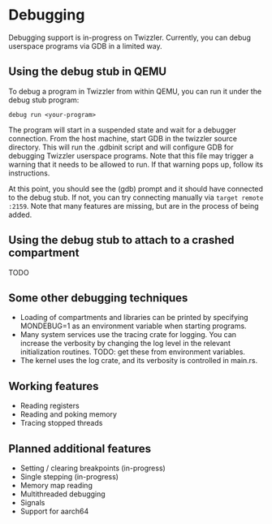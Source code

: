 # Debugging

Debugging support is in-progress on Twizzler. Currently, you can debug userspace programs via GDB in a limited way.

## Using the debug stub in QEMU

To debug a program in Twizzler from within QEMU, you can run it under the debug stub program:

```
debug run <your-program>
```

The program will start in a suspended state and wait for a debugger connection. From the host machine,
start GDB in the twizzler source directory. This will run the .gdbinit script and will configure GDB for
debugging Twizzler userspace programs. Note that this file may trigger a warning that it needs to be allowed
to run. If that warning pops up, follow its instructions.

At this point, you should see the (gdb) prompt and it should have connected to the debug stub. If not, you can
try connecting manually via `target remote :2159`. Note that many features are missing, but are in the process
of being added.

## Using the debug stub to attach to a crashed compartment

TODO

## Some other debugging techniques

 - Loading of compartments and libraries can be printed by specifying MONDEBUG=1 as an environment variable when starting programs.
 - Many system services use the tracing crate for logging. You can increase the verbosity by changing the log level in the relevant initialization routines. TODO: get these from environment variables.
 - The kernel uses the log crate, and its verbosity is controlled in main.rs.

## Working features

 - Reading registers
 - Reading and poking memory
 - Tracing stopped threads

## Planned additional features

 - Setting / clearing breakpoints (in-progress)
 - Single stepping (in-progress)
 - Memory map reading
 - Multithreaded debugging
 - Signals
 - Support for aarch64
